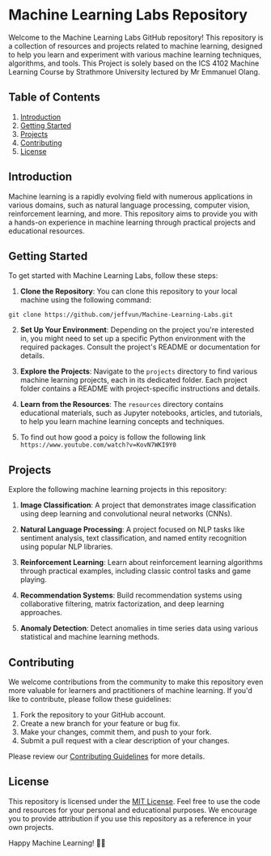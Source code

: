 # Machine Learning Labs Repository

Welcome to the Machine Learning Labs GitHub repository! This repository is a collection of resources and projects related to machine learning, designed to help you learn and experiment with various machine learning techniques, algorithms, and tools. This Project is solely based on the ICS 4102 Machine Learning Course by Strathmore University lectured by Mr Emmanuel Olang.

## Table of Contents

1. [Introduction](#introduction)
2. [Getting Started](#getting-started)
3. [Projects](#projects)
4. [Contributing](#contributing)
5. [License](#license)

## Introduction

Machine learning is a rapidly evolving field with numerous applications in various domains, such as natural language processing, computer vision, reinforcement learning, and more. This repository aims to provide you with a hands-on experience in machine learning through practical projects and educational resources.

## Getting Started

To get started with Machine Learning Labs, follow these steps:

1. **Clone the Repository**: You can clone this repository to your local machine using the following command:
``` cli
git clone https://github.com/jeffvun/Machine-Learning-Labs.git
```

2. **Set Up Your Environment**: Depending on the project you're interested in, you might need to set up a specific Python environment with the required packages. Consult the project's README or documentation for details.

3. **Explore the Projects**: Navigate to the `projects` directory to find various machine learning projects, each in its dedicated folder. Each project folder contains a README with project-specific instructions and details.

4. **Learn from the Resources**: The `resources` directory contains educational materials, such as Jupyter notebooks, articles, and tutorials, to help you learn machine learning concepts and techniques.
   
6. To find out how good a poicy is follow the following link `https://www.youtube.com/watch?v=KovN7WKI9Y0`

## Projects

Explore the following machine learning projects in this repository:

1. **Image Classification**: A project that demonstrates image classification using deep learning and convolutional neural networks (CNNs).

2. **Natural Language Processing**: A project focused on NLP tasks like sentiment analysis, text classification, and named entity recognition using popular NLP libraries.

3. **Reinforcement Learning**: Learn about reinforcement learning algorithms through practical examples, including classic control tasks and game playing.

4. **Recommendation Systems**: Build recommendation systems using collaborative filtering, matrix factorization, and deep learning approaches.

5. **Anomaly Detection**: Detect anomalies in time series data using various statistical and machine learning methods.

## Contributing

We welcome contributions from the community to make this repository even more valuable for learners and practitioners of machine learning. If you'd like to contribute, please follow these guidelines:

1. Fork the repository to your GitHub account.
2. Create a new branch for your feature or bug fix.
3. Make your changes, commit them, and push to your fork.
4. Submit a pull request with a clear description of your changes.

Please review our [Contributing Guidelines](CONTRIBUTING.md) for more details.

## License

This repository is licensed under the [MIT License](LICENSE.md). Feel free to use the code and resources for your personal and educational purposes. We encourage you to provide attribution if you use this repository as a reference in your own projects.

Happy Machine Learning! 🚀🤖

